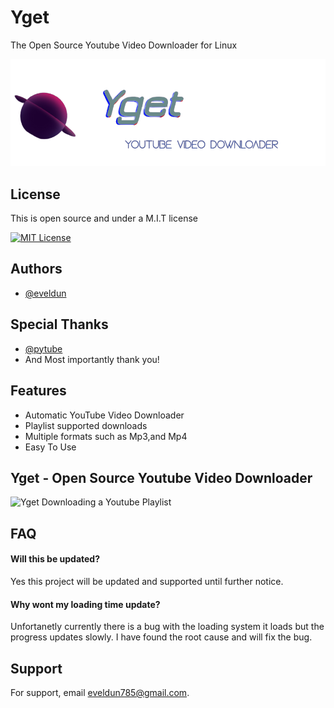 
# Yget

The Open Source Youtube Video Downloader for Linux



![Logo](https://github.com/eveldun/Universal-Assets/raw/main/yget_logov2-removebg-preview.png)
## License

This is open source and under a M.I.T license 

[![MIT License](https://img.shields.io/badge/License-MIT-green.svg)](https://choosealicense.com/licenses/mit/)



## Authors

- [@eveldun](https://www.github.com/eveldun)

## Special Thanks
- [@pytube](https://github.com/pytube)
- And Most importantly thank you!


## Features

- Automatic YouTube Video Downloader
- Playlist supported downloads
- Multiple formats such as Mp3,and Mp4
- Easy To Use


## Yget - Open Source Youtube Video Downloader
![Yget Downloading a Youtube Playlist]("https://raw.githubusercontent.com/eveldun/Universal-Assets/main/Screenshot%20from%202022-12-20%2020-22-01.png")

## FAQ

#### Will this be updated?
Yes this project will be updated and supported until
further notice.



#### Why wont my loading time update?

Unfortanetly currently there is a bug with the loading system
it loads but the progress updates slowly. I have found the root cause
and will fix the bug.




## Support

For support, email eveldun785@gmail.com.

